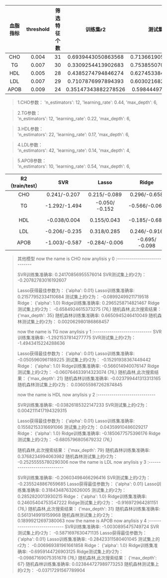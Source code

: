 | 血脂指标 | threshold | 筛选特征个数 |训练集r2 | 测试集r2 |
| :----: | :----: | :----: | :----------------: | :---------------: |
|CHO     |0.004   |31      |0.6939443050863568  |0.7136619051560171 |
|TG      |0.007   |30      |0.3309254413902683  |0.7538550707818235 |
|HDL     |0.005   |28      |0.4385274794846274  |0.6274533849853019 |
|LDL     |0.007   |29      |0.7107876997894393  |0.6030216823002246 |
|APOB    |0.009   |24      |0.35147343882278526 |0.598444975259411  |

>1.CHO参数：
            'n_estimators': 12,
            'learning_rate': 0.44,
            'max_depth': 6,

>2.TG参数：        
            'n_estimators': 12,
            'learning_rate': 0.22,
            'max_depth': 6,

> 3.HDL参数：        
'n_estimators': 22,
'learning_rate': 0.17,
'max_depth': 6,

> 4.LDL参数：        
'n_estimators': 42,
'learning_rate': 0.14,
'max_depth': 4,

> 5.APOB参数：        
> 'n_estimators': 10,
> 'learning_rate': 0.54,
> 'max_depth': 6,

| R2（train/test） |      SVR      |     Lasso      |     Ridge      |   随机森林    | xgboost      |
| :--------------: | :-----------: | :------------: | :------------: | :-----------: | ------------ |
|       CHO        | 0.241/-0.207  |  0.215/-0.089  |  0.296/-0.658  |  0.665/0.002  | 0.693/0.713  |
|        TG        | -1.292/-1.494 | -0.050/ -0.152 | -0.566/-0.060  | -0.023/0.036  | 0.330/0.753  |
|       HDL        | -0.038/0.004  |  0.155/0.043   | -0.185/-0.680  | -0.045/ 0.172 | 0.438/0.627  |
|       LDL        | -0.206/-0.235 |  0.318/0.285   |  0.246/-0.916  |  0.561/0.189  | 0.710/0.603  |
|       APOB       | -1.003/-0.587 | -0.284/-0.006  | -0.695/ -0.098 | 0.023/-0.037  | 0.3510/0.598 |

> 其他模型
> now the name is  CHO now anylisis y 0 :-----------------------------
>
>  SVR训练集准确率: 0.24170856955576014 SVR测试集上的r2为： -0.20782783016192607
>
> Lasso获得最佳参数为： {'alpha': 0.01} Lasso训练集准确率: 0.21577952334110684 测试集上的r2为： -0.08992499211719518 Ridge： {'alpha': 1.0} Ridge训练集准确率: 0.2965258714821467 Ridge测试集上的r2为： -0.6584924615373275
> (76,)
> 随机森林,此次搜索结果： {'max_depth': 35} 随机森林训练集准确率: 0.6650945246410049 随机森林测试集上的r2为： 0.002062980186868457
>
> now the name is  TG now anylisis y 1 :----------------------------- SVR训练集准确率: -1.2921537814277775 SVR测试集上的r2为： -1.4943415224288636
>
> Lasso获得最佳参数为： {'alpha': 0.01} Lasso训练集准确率: -0.0505960961189225 测试集上的r2为： -0.15291938367449442 Ridge： {'alpha': 1.0} Ridge训练集准确率: -0.566014940076147 Ridge测试集上的r2为： -0.060764633914323074
> (76,)
> 随机森林,此次搜索结果： {'max_depth': 21} 随机森林训练集准确率: -0.023799441313313165 随机森林测试集上的r2为： 0.036055987262874845
>
> now the name is  HDL now anylisis y 2 :-----------------------------
>
> SVR训练集准确率: -0.03826185322147233 SVR测试集上的r2为： 0.0042111417194329315
>
>  Lasso获得最佳参数为： {'alpha': 0.01} Lasso训练集准确率: 0.15582153316691066 测试集上的r2为： 0.04359910486029217 Ridge： {'alpha': 1.0} Ridge训练集准确率: -0.1850677575396176 Ridge测试集上的r2为： -0.6805796805679232
> (76,)
>
> 随机森林,此次搜索结果： {'max_depth': 79} 随机森林训练集准确率: 0.3768234994063982 随机森林测试集上的r2为： -0.25255555780290306 now the name is  LDL now anylisis y 3 :-----------------------------
>
> SVR训练集准确率: -0.20603498466296416 SVR测试集上的r2为： -0.2355248867659685 Lasso获得最佳参数为： {'alpha': 0.01} Lasso训练集准确率: 0.31843487632626005 测试集上的r2为： 0.2852820013930215 Ridge： {'alpha': 1.0} Ridge训练集准确率: 0.24605404753547222 Ridge测试集上的r2为： -0.916972964281151
> (76,)
> 随机森林,此次搜索结果： {'max_depth': 31} 随机森林训练集准确率: 0.5613149919159968 随机森林测试集上的r2为： 0.18999212697380063 now the name is  APOB now anylisis y 4 :----------------------------- SVR训练集准确率: -1.0030895475749724 SVR测试集上的r2为： -0.5871697630471135 Lasso获得最佳参数为： {'alpha': 0.01} Lasso训练集准确率: -0.28423311580401045 测试集上的r2为： -0.006969381961661858 Ridge： {'alpha': 1.0} Ridge训练集准确率: -0.6959144726903125 Ridge测试集上的r2为： -0.09867169075351678
> (76,)
> 随机森林,此次搜索结果： {'max_depth': 67} 随机森林训练集准确率: 0.023844727989773253 随机森林测试集上的r2为： -0.03717291567789904
